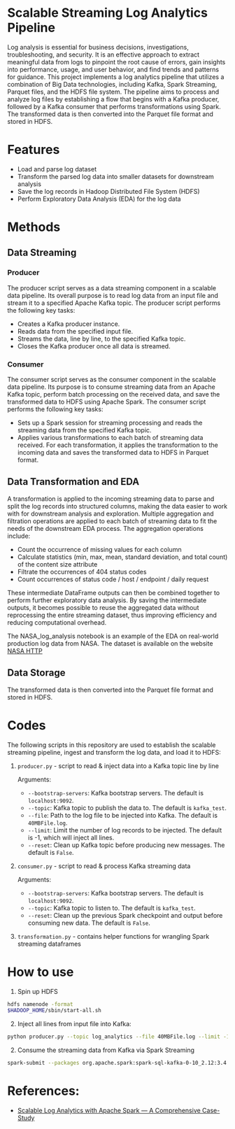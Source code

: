 # Scalable Streaming Log Analytics Pipeline
Log analysis is essential for business decisions, investigations, troubleshooting, and security. It is an effective approach to extract meaningful data from logs to pinpoint the root cause of errors, gain insights into performance, usage, and user behavior, and find trends and patterns for guidance.
This project implements a log analytics pipeline that utilizes a combination of Big Data technologies, including Kafka, Spark Streaming, Parquet files, and the HDFS file system. The pipeline aims to process and analyze log files by establishing a flow that begins with a Kafka producer, followed by a Kafka consumer that performs transformations using Spark. The transformed data is then converted into the Parquet file format and stored in HDFS.

# Features
- Load and parse log dataset
- Transform the parsed log data into smaller datasets for downstream analysis
- Save the log records in Hadoop Distributed File System (HDFS)
- Perform Exploratory Data Analysis (EDA) for the log data

# Methods
## Data Streaming
### Producer
The producer script serves as a data streaming component in a scalable data pipeline. Its overall purpose is to read log data from an input file and stream it to a specified Apache Kafka topic. 
The producer script performs the following key tasks:
- Creates a Kafka producer instance.
- Reads data from the specified input file.
- Streams the data, line by line, to the specified Kafka topic.
- Closes the Kafka producer once all data is streamed.

### Consumer
The consumer script serves as the consumer component in the scalable data pipeline. Its purpose is to consume streaming data from an Apache Kafka topic, perform batch processing on the received data, and save the transformed data to HDFS using Apache Spark.
The consumer script performs the following key tasks:
- Sets up a Spark session for streaming processing and reads the streaming data from the specified Kafka topic.
- Applies various transformations to each batch of streaming data received. For each transformation, it applies the transformation to the incoming data and saves the transformed data to HDFS in Parquet format.

## Data Transformation and EDA
A transformation is applied to the incoming streaming data to parse and split the log records into structured columns, making the data easier to work with for downstream analysis and exploration.
Multiple aggregation and filtration operations are applied to each batch of streaming data to fit the needs of the downstream EDA process. The aggregation operations include:
- Count the occurrence of missing values for each column
- Calculate statistics (min, max, mean, standard deviation, and total count) of the content size attribute
- Filtrate the occurrences of 404 status codes 
- Count occurrences of status code / host / endpoint / daily request 

These intermediate DataFrame outputs can then be combined together to perform further exploratory data analysis. By saving the intermediate outputs, it becomes possible to reuse the aggregated data without reprocessing the entire streaming dataset, thus improving efficiency and reducing computational overhead.

The NASA_log_analysis notebook is an example of the EDA on real-world production log data from NASA. The dataset is available on the website
[NASA HTTP](https://ita.ee.lbl.gov/html/contrib/NASA-HTTP.html)

## Data Storage
The transformed data is then converted into the Parquet file format and stored in HDFS.

# Codes
The following scripts in this repository are used to establish the scalable streaming pipeline, ingest and transform the log data, and load it to HDFS:

1. `producer.py` - script to read & inject data into a Kafka topic line by line

    Arguments:

    - `--bootstrap-servers`: Kafka bootstrap servers. The default is `localhost:9092`.
    - `--topic`: Kafka topic to publish the data to. The default is `kafka_test`.
    - `--file`: Path to the log file to be injected into Kafka. The default is `40MBFile.log`.
    - `--limit`: Limit the number of log records to be injected. The default is -1, which will inject all lines.
    - `--reset`: Clean up Kafka topic before producing new messages. The default is `False`.

2. `consumer.py` - script to read & process Kafka streaming data

    Arguments:

    - `--bootstrap-servers`: Kafka bootstrap servers. The default is `localhost:9092`.
    - `--topic`: Kafka topic to listen to. The default is `kafka_test`.
    - `--reset`: Clean up the previous Spark checkpoint and output before consuming new data. The default is `False`.

3. `transformation.py` - contains helper functions for wrangling Spark streaming dataframes

# How to use

1. Spin up HDFS

``` sh
hdfs namenode -format
$HADOOP_HOME/sbin/start-all.sh
```

2. Inject all lines from input file into Kafka:

```sh
python producer.py --topic log_analytics --file 40MBFile.log --limit -1
```

2. Consume the streaming data from Kafka via Spark Streaming
   
```sh
spark-submit --packages org.apache.spark:spark-sql-kafka-0-10_2.12:3.4.0 consumer.py --topic log_analytics
```
# References:
- [Scalable Log Analytics with Apache Spark — A Comprehensive Case-Study](https://github.com/XinyiWang-Jessica/log-streaming-analytics/assets/108918930/4c241e74-8600-4dc0-8926-4c38d6c9d517)
